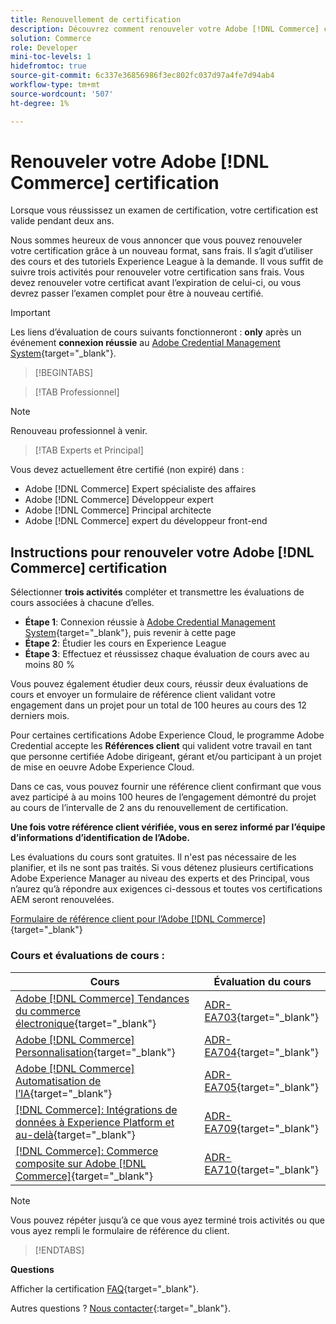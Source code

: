 ```yaml
---
title: Renouvellement de certification
description: Découvrez comment renouveler votre Adobe [!DNL Commerce] certification avant son expiration.
solution: Commerce
role: Developer
mini-toc-levels: 1
hidefromtoc: true
source-git-commit: 6c337e36856986f3ec802fc037d97a4fe7d94ab4
workflow-type: tm+mt
source-wordcount: '507'
ht-degree: 1%

---
```


# Renouveler votre Adobe [!DNL Commerce] certification

Lorsque vous réussissez un examen de certification, votre certification est valide pendant deux ans.

Nous sommes heureux de vous annoncer que vous pouvez renouveler votre certification grâce à un nouveau format, sans frais. Il s’agit d’utiliser des cours et des tutoriels Experience League à la demande. Il vous suffit de suivre trois activités pour renouveler votre certification sans frais. Vous devez renouveler votre certificat avant l’expiration de celui-ci, ou vous devrez passer l’examen complet pour être à nouveau certifié.

>[!IMPORTANT]
>
>Les liens d’évaluation de cours suivants fonctionneront : **only** après un événement **connexion réussie** au [Adobe Credential Management System](http://www.certmetrics.com/adobe){target="_blank"}.

>[!BEGINTABS]

>[!TAB Professionnel]

>[!NOTE]
>
>Renouveau professionnel à venir.

>[!TAB Experts et Principal]

Vous devez actuellement être certifié (non expiré) dans :

* Adobe [!DNL Commerce] Expert spécialiste des affaires
* Adobe [!DNL Commerce] Développeur expert
* Adobe [!DNL Commerce] Principal architecte
* Adobe [!DNL Commerce] expert du développeur front-end

## Instructions pour renouveler votre Adobe [!DNL Commerce] certification

Sélectionner **trois activités** compléter et transmettre les évaluations de cours associées à chacune d’elles.

* **Étape 1**: Connexion réussie à [Adobe Credential Management System](http://www.certmetrics.com/adobe){target="_blank"}, puis revenir à cette page
* **Étape 2**: Étudier les cours en Experience League
* **Étape 3**: Effectuez et réussissez chaque évaluation de cours avec au moins 80 %

Vous pouvez également étudier deux cours, réussir deux évaluations de cours et envoyer un formulaire de référence client validant votre engagement dans un projet pour un total de 100 heures au cours des 12 derniers mois.

Pour certaines certifications Adobe Experience Cloud, le programme Adobe Credential accepte les **Références client** qui valident votre travail en tant que personne certifiée Adobe dirigeant, gérant et/ou participant à un projet de mise en oeuvre Adobe Experience Cloud.

Dans ce cas, vous pouvez fournir une référence client confirmant que vous avez participé à au moins 100 heures de l’engagement démontré du projet au cours de l’intervalle de 2 ans du renouvellement de certification.

**Une fois votre référence client vérifiée, vous en serez informé par l’équipe d’informations d’identification de l’Adobe.**

Les évaluations du cours sont gratuites. Il n&#39;est pas nécessaire de les planifier, et ils ne sont pas traités. Si vous détenez plusieurs certifications Adobe Experience Manager au niveau des experts et des Principal, vous n’aurez qu’à répondre aux exigences ci-dessous et toutes vos certifications AEM seront renouvelées.

[Formulaire de référence client pour l’Adobe [!DNL Commerce]](https://www.certmetrics.com/adobe/candidate/caveon_sso_adobe.aspx?ssoLogin=true&amp;eid=ADR-EA700){target="_blank"}

### Cours et évaluations de cours :

| Cours | Évaluation du cours |
| ------- | ------- |
| [Adobe [!DNL Commerce] Tendances du commerce électronique](https://experienceleague.adobe.com/docs/target-learn/tutorials/implementation/on-device-decisioning-overview.html?lang=en){target="_blank"} | [ADR-EA703](https://www.certmetrics.com/adobe/candidate/caveon_sso_adobe.aspx?ssoLogin=true&amp;eid=ADR-EA703){target="_blank"} |
| [Adobe [!DNL Commerce] Personnalisation](https://business.adobe.com/summit/2021/sessions/adobe-target-innovations-in-personalization-s901.html){target="_blank"} | [ADR-EA704](https://www.certmetrics.com/adobe/candidate/caveon_sso_adobe.aspx?ssoLogin=true&amp;eid=ADR-EA704){target="_blank"} |
| [Adobe [!DNL Commerce] Automatisation de l’IA](https://experienceleague.adobe.com/?recommended=Target-D-1-2020.1.mobile){target="_blank"} | [ADR-EA705](https://www.certmetrics.com/adobe/candidate/caveon_sso_adobe.aspx?ssoLogin=true&amp;eid=ADR-EA705){target="_blank"} |
| [[!DNL Commerce]: Intégrations de données à Experience Platform et au-delà](https://experienceleague.adobe.com/?recommended=Target-D-1-2019.1.web){target="_blank"} | [ADR-EA709](https://www.certmetrics.com/adobe/candidate/caveon_sso_adobe.aspx?ssoLogin=true&amp;eid=ADR-EA709){target="_blank"} |
| [[!DNL Commerce]: Commerce composite sur Adobe [!DNL Commerce]](https://experienceleague.adobe.com/?recommended=Target-D-1-2019.1.web){target="_blank"} | [ADR-EA710](https://www.certmetrics.com/adobe/candidate/caveon_sso_adobe.aspx?ssoLogin=true&amp;eid=ADR-EA710){target="_blank"} |

>[!NOTE]
>
>Vous pouvez répéter jusqu’à ce que vous ayez terminé trois activités ou que vous ayez rempli le formulaire de référence du client.

>[!ENDTABS]

**Questions**

Afficher la certification [FAQ](https://experienceleague.adobe.com/docs/certification/certification/faq.html?lang=en){target="_blank"}.

Autres questions ? [Nous contacter](mailto:certif@adobe.com){:target=&quot;_blank&quot;}.


